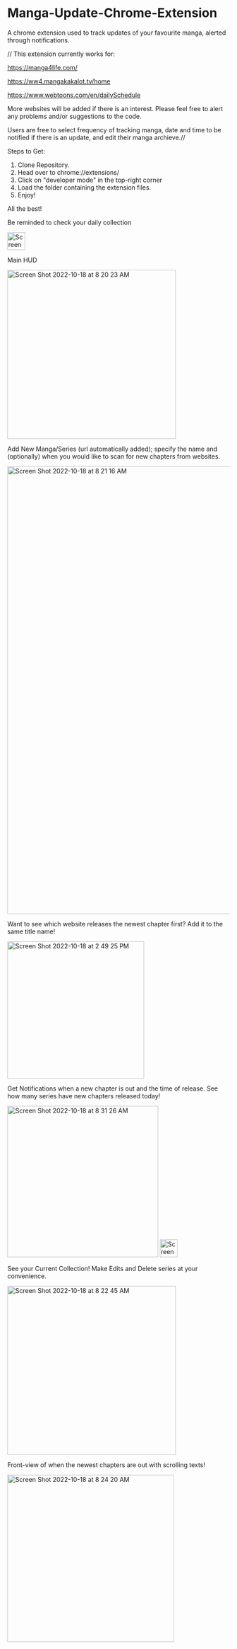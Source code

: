 # Manga-Update-Chrome-Extension
A chrome extension used to track updates of your favourite manga, alerted through notifications.

// This extension currently works for:

https://manga4life.com/

https://ww4.mangakakalot.tv/home

https://www.webtoons.com/en/dailySchedule

More websites will be added if there is an interest.
Please feel free to alert any problems and/or suggestions to the code.

Users are free to select frequency of tracking manga, date and time to be notified if there is an update, and edit their manga archieve.//

Steps to Get:
1. Clone Repository.
3. Head over to chrome://extensions/
4. Click on "developer mode" in the top-right corner
5. Load the folder containing the extension files.
6. Enjoy!

All the best!

Be reminded to check your daily collection


<img width="40" alt="Screen Shot 2022-10-18 at 8 19 28 AM" src="https://user-images.githubusercontent.com/59126714/196430165-fbfcec59-2888-410a-95c9-1354dfd80b74.png">


Main HUD


<img width="382" alt="Screen Shot 2022-10-18 at 8 20 23 AM" src="https://user-images.githubusercontent.com/59126714/196430197-d0dac324-2fe1-4516-946b-46893b6cf12c.png">



Add New Manga/Series (url automatically added); specify the name and (optionally) when you would like to scan for new chapters from websites.


<img width="1012" alt="Screen Shot 2022-10-18 at 8 21 16 AM" src="https://user-images.githubusercontent.com/59126714/196430389-d60840b3-74d9-4cba-9cc9-651a296ed074.png">


Want to see which website releases the newest chapter first? Add it to the same title name!

<img width="310" alt="Screen Shot 2022-10-18 at 2 49 25 PM" src="https://user-images.githubusercontent.com/59126714/196518458-ba7bf581-7bca-40a9-a45d-15cc2406e77d.png">



Get Notifications when a new chapter is out and the time of release. See how many series have new chapters released today!


<img width="342" alt="Screen Shot 2022-10-18 at 8 31 26 AM" src="https://user-images.githubusercontent.com/59126714/196430666-400b6fe3-ffde-49c9-8327-a32be62e1fa7.png">


<img width="40" alt="Screen Shot 2022-10-18 at 8 25 23 AM" src="https://user-images.githubusercontent.com/59126714/196431281-f5d4008e-88d0-4445-b1c0-1e67e14e31ee.png">





See your Current Collection! Make Edits and Delete series at your convenience.

<img width="382" alt="Screen Shot 2022-10-18 at 8 22 45 AM" src="https://user-images.githubusercontent.com/59126714/196430966-4892e7e2-4b66-43c1-945d-f93c25d9ab31.png">


Front-view of when the newest chapters are out with scrolling texts! 

<img width="378" alt="Screen Shot 2022-10-18 at 8 24 20 AM" src="https://user-images.githubusercontent.com/59126714/196431156-4716ac71-3299-4efe-adfc-8a673de144b5.png">



